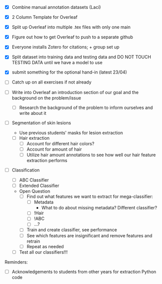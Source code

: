- [x] Combine manual annotation datasets (Laci)
- [x] 2 Column Template for Overleaf
- [x] Split up Overleaf into multiple .tex files with only one main
- [x] Figure out how to get Overleaf to push to a separate github
- [x] Everyone installs Zotero for citations; + group set up
- [x] Split dataset into training data and testing data and DO NOT TOUCH TESTING DATA until we have a model to use
- [x] submit something for the optional hand-in (latest 23/04) 

- [ ] Catch up on all exercises if not already
- [ ] Write into Overleaf an introduction section of our goal and the background on the problem/issue
    - [ ] Research the background of the problem to inform ourselves and write about it
- [ ] Segmentation of skin lesions 
    - Use previous students' masks for lesion extraction
    - [ ] Hair extraction
        - [ ] Account for different hair colors?
        - [ ] Account for amount of hair
        - [ ] Utilize hair amount annotations to see how well our hair feature extraction performs
- [ ] Classification
    - [ ] ABC Classifier
    - [ ] Extended Classifier
    - Open Question
        - [ ] Find out what features we want to extract for mega-classifier:
            - [ ] Metadata
                - What to do about missing metadata? Different classifier?
            - [ ] !Hair
            - [ ] !ABC
            - [ ] ...?
        - [ ] Train and create classifier, see performance
        - [ ] See which features are insignificant and remove features and retrain
        - [ ] Repeat as needed
    
    - [ ] Test all our classifiers!!!

Reminders:
- [ ] Acknowledgements to students from other years for extraction Python code
